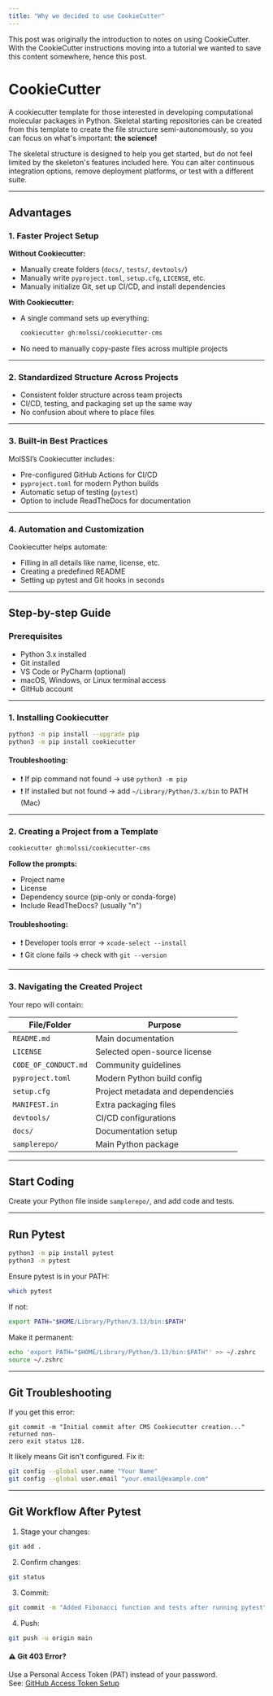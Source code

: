 ```yaml
---
title: "Why we decided to use CookieCutter"
---
```


This post was originally the introduction to notes on using CookieCutter. With
the CookieCutter instructions moving into a tutorial we wanted to save this 
content somewhere, hence this post.

# CookieCutter

A cookiecutter template for those interested in developing computational
molecular packages in Python. Skeletal starting repositories can be created
from this template to create the file structure semi-autonomously, so you can
focus on what's important: **the science!**

The skeletal structure is designed to help you get started, but do not feel
limited by the skeleton's features included here. You can alter continuous
integration options, remove deployment platforms, or test with a different
suite.

---

## Advantages

### 1. Faster Project Setup

**Without Cookiecutter:**

- Manually create folders (`docs/`, `tests/`, `devtools/`)
- Manually write `pyproject.toml`, `setup.cfg`, `LICENSE`, etc.
- Manually initialize Git, set up CI/CD, and install dependencies

**With Cookiecutter:**

- A single command sets up everything:
  ```bash
  cookiecutter gh:molssi/cookiecutter-cms
  ```
- No need to manually copy-paste files across multiple projects

---

### 2. Standardized Structure Across Projects

- Consistent folder structure across team projects
- CI/CD, testing, and packaging set up the same way
- No confusion about where to place files

---

### 3. Built-in Best Practices

MolSSI’s Cookiecutter includes:

- Pre-configured GitHub Actions for CI/CD
- `pyproject.toml` for modern Python builds
- Automatic setup of testing (`pytest`)
- Option to include ReadTheDocs for documentation

---

### 4. Automation and Customization

Cookiecutter helps automate:

- Filling in all details like name, license, etc.
- Creating a predefined README
- Setting up pytest and Git hooks in seconds

---

## Step-by-step Guide

### Prerequisites

- Python 3.x installed
- Git installed
- VS Code or PyCharm (optional)
- macOS, Windows, or Linux terminal access
- GitHub account

---

### 1. Installing Cookiecutter

```bash
python3 -m pip install --upgrade pip
python3 -m pip install cookiecutter
```

#### Troubleshooting:

- ❗ If pip command not found → use `python3 -m pip`
- ❗ If installed but not found → add `~/Library/Python/3.x/bin` to PATH (Mac)

---

### 2. Creating a Project from a Template

```bash
cookiecutter gh:molssi/cookiecutter-cms
```

**Follow the prompts:**

- Project name
- License
- Dependency source (pip-only or conda-forge)
- Include ReadTheDocs? (usually "n")

#### Troubleshooting:

- ❗ Developer tools error → `xcode-select --install`
- ❗ Git clone fails → check with `git --version`

---

### 3. Navigating the Created Project

Your repo will contain:

| File/Folder          | Purpose                           |
| -------------------- | --------------------------------- |
| `README.md`          | Main documentation                |
| `LICENSE`            | Selected open-source license      |
| `CODE_OF_CONDUCT.md` | Community guidelines              |
| `pyproject.toml`     | Modern Python build config        |
| `setup.cfg`          | Project metadata and dependencies |
| `MANIFEST.in`        | Extra packaging files             |
| `devtools/`          | CI/CD configurations              |
| `docs/`              | Documentation setup               |
| `samplerepo/`        | Main Python package               |

---

## Start Coding

Create your Python file inside `samplerepo/`, and add code and tests.

---

## Run Pytest

```bash
python3 -m pip install pytest
python3 -m pytest
```

Ensure pytest is in your PATH:

```bash
which pytest
```

If not:

```bash
export PATH="$HOME/Library/Python/3.13/bin:$PATH"
```

Make it permanent:

```bash
echo 'export PATH="$HOME/Library/Python/3.13/bin:$PATH"' >> ~/.zshrc
source ~/.zshrc
```

---

## Git Troubleshooting

If you get this error:

```
git commit -m "Initial commit after CMS Cookiecutter creation..." returned non-
zero exit status 128.
```

It likely means Git isn't configured. Fix it:

```bash
git config --global user.name "Your Name"
git config --global user.email "your.email@example.com"
```

---

## Git Workflow After Pytest

1. Stage your changes:

```bash
git add .
```

2. Confirm changes:

```bash
git status
```

3. Commit:

```bash
git commit -m "Added Fibonacci function and tests after running pytest"
```

4. Push:

```bash
git push -u origin main
```

#### ⚠️ Git 403 Error?

Use a Personal Access Token (PAT) instead of your password.  
See: [GitHub Access Token Setup](https://tinyurl.com/3xj7v9zx)